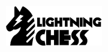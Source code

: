 <p align="center">
  <img src="https://github.com/akichidis/lightning-chess/blob/master/lightning-chess-full-logo.png" alt="Lightning Chess" width="256">
</p>